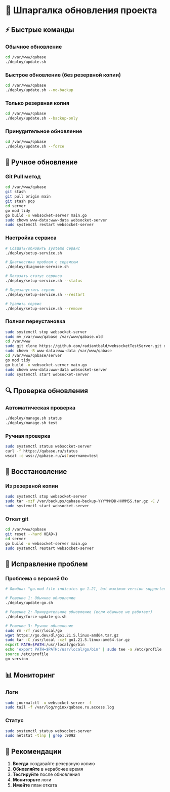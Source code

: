 # 🔄 Шпаргалка обновления проекта

## ⚡ Быстрые команды

### Обычное обновление
```bash
cd /var/www/qabase
./deploy/update.sh
```

### Быстрое обновление (без резервной копии)
```bash
cd /var/www/qabase
./deploy/update.sh --no-backup
```

### Только резервная копия
```bash
cd /var/www/qabase
./deploy/update.sh --backup-only
```

### Принудительное обновление
```bash
cd /var/www/qabase
./deploy/update.sh --force
```

## 🔧 Ручное обновление

### Git Pull метод
```bash
cd /var/www/qabase
git stash
git pull origin main
git stash pop
cd server
go mod tidy
go build -o websocket-server main.go
sudo chown www-data:www-data websocket-server
sudo systemctl restart websocket-server
```

### Настройка сервиса
```bash
# Создать/обновить systemd сервис
./deploy/setup-service.sh

# Диагностика проблем с сервисом
./deploy/diagnose-service.sh

# Показать статус сервиса
./deploy/setup-service.sh --status

# Перезапустить сервис
./deploy/setup-service.sh --restart

# Удалить сервис
./deploy/setup-service.sh --remove
```

### Полная переустановка
```bash
sudo systemctl stop websocket-server
sudo mv /var/www/qabase /var/www/qabase.old
cd /var/www
sudo git clone https://github.com/radiantbald/websocketTestServer.git qabase
sudo chown -R www-data:www-data /var/www/qabase
cd /var/www/qabase/server
go mod tidy
go build -o websocket-server main.go
sudo chown www-data:www-data websocket-server
sudo systemctl start websocket-server
```

## 🔍 Проверка обновления

### Автоматическая проверка
```bash
./deploy/manage.sh status
./deploy/manage.sh test
```

### Ручная проверка
```bash
sudo systemctl status websocket-server
curl -f https://qabase.ru/status
wscat -c wss://qabase.ru/ws?username=test
```

## 🚨 Восстановление

### Из резервной копии
```bash
sudo systemctl stop websocket-server
sudo tar -xzf /var/backups/qabase-backup-YYYYMMDD-HHMMSS.tar.gz -C /
sudo systemctl start websocket-server
```

### Откат git
```bash
cd /var/www/qabase
git reset --hard HEAD~1
cd server
go build -o websocket-server main.go
sudo systemctl restart websocket-server
```

## 🔧 Исправление проблем

### Проблема с версией Go
```bash
# Ошибка: "go.mod file indicates go 1.21, but maximum version supported by tidy is 1.18"

# Решение 1: Обычное обновление
./deploy/update-go.sh

# Решение 2: Принудительное обновление (если обычное не работает)
./deploy/force-update-go.sh

# Решение 3: Ручное обновление
sudo rm -rf /usr/local/go
wget https://go.dev/dl/go1.21.5.linux-amd64.tar.gz
sudo tar -C /usr/local -xzf go1.21.5.linux-amd64.tar.gz
export PATH=$PATH:/usr/local/go/bin
echo 'export PATH=$PATH:/usr/local/go/bin' | sudo tee -a /etc/profile
source /etc/profile
go version
```

## 📊 Мониторинг

### Логи
```bash
sudo journalctl -u websocket-server -f
sudo tail -f /var/log/nginx/qabase.ru.access.log
```

### Статус
```bash
sudo systemctl status websocket-server
sudo netstat -tlnp | grep :9092
```

## 🎯 Рекомендации

1. **Всегда** создавайте резервную копию
2. **Обновляйте** в нерабочее время
3. **Тестируйте** после обновления
4. **Мониторьте** логи
5. **Имейте** план отката
